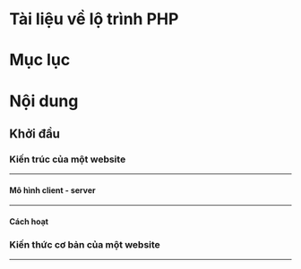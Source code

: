 Tài liệu về lộ trình PHP
==================


Mục lục
======
<!--ts-->
  
<!--te-->


Nội dung
=======

Khởi đầu
-----------

### Kiến trúc của một website
-------------------------------------------

#### Mô hình client - server
---------------------------------	

#### Cách hoạt 

### Kiến thức cơ bản của một website
-----------------------------------------	


<!--stackedit_data:
eyJoaXN0b3J5IjpbMTk5ODA1MjcxNywtNjMyNzMzMzgzXX0=
-->